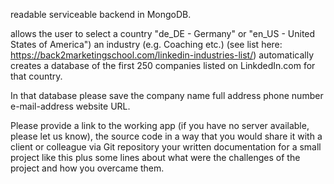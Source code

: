 readable 
serviceable 
backend in MongoDB.

allows the user to select a country "de_DE - Germany" or "en_US - United States of America") 
an industry (e.g. Coaching etc.) (see list here: https://back2marketingschool.com/linkedin-industries-list/) 
automatically creates a database of the first 250 companies listed on LinkdedIn.com for that country.

In that database please save the 
company name
full address
phone number 
e-mail-address
website URL.

Please provide a link to the working app (if you have no server available, please let us know), 
the source code in a way that you would share it with a client or colleague via Git repository 
your written documentation for a small project like this plus some lines about what were the challenges of the project and how you overcame them.
